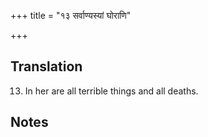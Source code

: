 +++
title = "१३ सर्वाण्यस्यां घोराणि"

+++
## Translation
13. In her are all terrible things and all deaths.

## Notes

